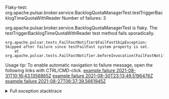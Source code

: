         
Flaky-test: org.apache.pulsar.broker.service.BacklogQuotaManagerTest.testTriggerBacklogTimeQuotaWithReader
Number of failures: 3

org.apache.pulsar.broker.service.BacklogQuotaManagerTest is flaky. The testTriggerBacklogTimeQuotaWithReader test method fails sporadically.

```
org.apache.pulsar.tests.FailFastNotifier$FailFastSkipException: Skipped after failure since testFailFast system property is set.
	at org.apache.pulsar.tests.FailFastNotifier.beforeInvocation(FailFastNotifier.java:88)

```

Usage tip: To enable automatic navigation to failure message, open the following links with CTRL/CMD-click.
[example failure 2021-08-31T10:16:43.1356865Z](https://github.com/apache/pulsar/runs/3471501156?check_suite_focus=true#step:10:2213)
[example failure 2021-08-30T23:13:49.5196476Z](https://github.com/apache/pulsar/runs/3467152431?check_suite_focus=true#step:9:1523)
[example failure 2021-08-27T06:37:39.5661945Z](https://github.com/apache/pulsar/runs/3440411059?check_suite_focus=true#step:9:3445)


<details>
<summary>Full exception stacktrace</summary>
<code><pre>
org.apache.pulsar.tests.FailFastNotifier$FailFastSkipException: Skipped after failure since testFailFast system property is set.
	at org.apache.pulsar.tests.FailFastNotifier.beforeInvocation(FailFastNotifier.java:88)

</pre></code>
</details>

